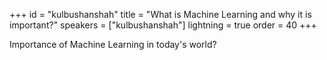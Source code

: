 +++
id = "kulbushanshah"
title = "What is Machine Learning and why it is important?"
speakers = ["kulbushanshah"]
lightning = true
order = 40
+++

Importance of Machine Learning in today's world?